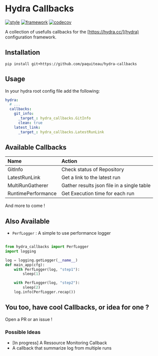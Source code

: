 # Hydra Callbacks 


[![style](https://img.shields.io/badge/style-black-black)](https://github.com/psf/black)
[![framework](https://img.shields.io/badge/framework-hydra-blue)](https://hydra.cc)
[![codecov](https://codecov.io/gh/paquiteau/hydra-callbacks/branch/master/graph/badge.svg?token=NEV7SY24YB)](https://codecov.io/gh/paquiteau/hydra-callbacks)

A collection of usefulls callbacks for the [https://hydra.cc/](hydra) configuration framework.


## Installation 


``` shell
pip install git+https://github.com/paquiteau/hydra-callbacks
```

## Usage 

In your hydra root config file add the following: 

``` yaml
hydra: 
  # ... 
  callbacks: 
    git_info:
      _target_: hydra_callbacks.GitInfo 
      clean: true
    latest_link:
      _target_: hydra_callbacks.LatestRunLink
```


## Available Callbacks 

| Name               | Action                                     |
|:-------------------|:-------------------------------------------|
| GitInfo            | Check status of Repository                 |
| LatestRunLink      | Get a link to the latest run               |
| MultiRunGatherer   | Gather results json file in a single table |
| RuntimePerformance | Get Execution time for each run            |

And more to come ! 

## Also Available 
  
  - `PerfLogger` : A simple to use performance logger
  
```python
  
from hydra_callbacks import PerfLogger 
import logging

log = logging.getLogger(__name__)
def main_app(cfg):
    with PerfLogger(log, "step1"):
        sleep(1)

    with PerfLogger(log, "step2"):
        sleep(2)
    log.info(PerfLogger.recap())

```

## You too, have cool Callbacks, or idea for one ? 

Open a PR or an issue !

### Possible Ideas
- [In progress] A Ressource Monitoring Callback 
- A callback that summarize log from multiple runs
